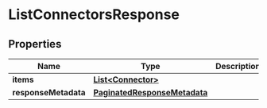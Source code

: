 

# ListConnectorsResponse


## Properties

Name | Type | Description | Notes
------------ | ------------- | ------------- | -------------
**items** | [**List&lt;Connector&gt;**](Connector.md) |  |  [optional]
**responseMetadata** | [**PaginatedResponseMetadata**](PaginatedResponseMetadata.md) |  |  [optional]



